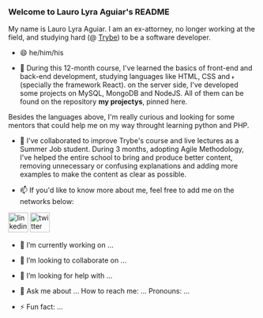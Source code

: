 ### Welcome to Lauro Lyra Aguiar's README
My name is Lauro Lyra Aguiar. I am an ex-attorney, no longer working at the field, and studying hard (@ [Trybe](https://www.betrybe.com)) to be a software developer.
- 😄 he/him/his

- 🌱 During this 12-month course, I've learned the basics of front-end and back-end development, studying languages like HTML, CSS and <img src="https://devicons.github.io/devicon/devicon.git/icons/twitter/twitter-original.svg" alt="twitter" width="10" height="10"/></a> (specially the framework React). on the server side, I've developed some projects on MySQL, MongoDB and NodeJS. All of them can be found on the repository **my projectys**, pinned here.

Besides the languages above, I'm really curious and looking for some mentors that could help me on my way throught learning python and PHP.

- 👯 I've collaborated to improve Trybe's course and live lectures as a Summer Job student. During 3 months, adopting Agile Methodology, I've helped the entire school to bring and produce better content, removing unnecessary or confusing explanations and adding more examples to make the content as clear as possible.

- 📫 If you'd like to know more about me, feel free to add me on the networks below:

<a href="http://www.linkedin.com/in/laurolyra"><img src="https://devicons.github.io/devicon/devicon.git/icons/linkedin/linkedin-plain.svg" alt="linkedin" width="40" height="40"/></a>
<a href="http://www.twitter.com/laurolyra"><img src="https://devicons.github.io/devicon/devicon.git/icons/twitter/twitter-original.svg" alt="twitter" width="40" height="40"/></a>

- 🔭 I’m currently working on ...

- 👯 I’m looking to collaborate on ...
- 🤔 I’m looking for help with ...
- 💬 Ask me about ...
How to reach me: ...
Pronouns: ...
- ⚡ Fun fact: ...

<!--
**laurolyra/laurolyra** is a ✨ _special_ ✨ repository because its `README.md` (this file) appears on your GitHub profile.


-->
